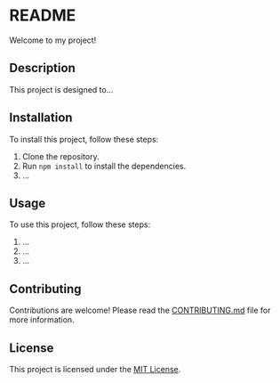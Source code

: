 # README

Welcome to my project!

## Description

This project is designed to...

## Installation

To install this project, follow these steps:

1. Clone the repository.
2. Run `npm install` to install the dependencies.
3. ...

## Usage

To use this project, follow these steps:

1. ...
2. ...
3. ...

## Contributing

Contributions are welcome! Please read the [CONTRIBUTING.md](CONTRIBUTING.md) file for more information.

## License

This project is licensed under the [MIT License](LICENSE).
